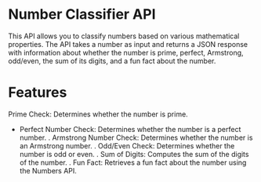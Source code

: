 # Number Classifier API
This API allows you to classify numbers based on various mathematical properties. The API takes a number as input and returns a JSON response with information about whether the number is prime, perfect, Armstrong, odd/even, the sum of its digits, and a fun fact about the number.
# Features
 Prime Check: Determines whether the number is prime.
* Perfect Number Check: Determines whether the number is a perfect number.
. Armstrong Number Check: Determines whether the number is an Armstrong number.
. Odd/Even Check: Determines whether the number is odd or even.
. Sum of Digits: Computes the sum of the digits of the number.
. Fun Fact: Retrieves a fun fact about the number using the Numbers API.
